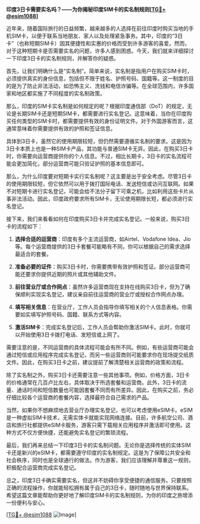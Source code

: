 **印度3日卡需要实名吗？——为你揭秘印度SIM卡的实名制规则[[TG💪+ @esim1088](https://t.me/s/esim1088)]**

近年来，随着国际旅行的日益频繁，越来越多的人选择在前往印度时购买当地的手机SIM卡，以便于联系当地朋友、家人以及处理紧急事务。其中，印度的“3日卡”（也称短期SIM卡）因其便捷性和实惠的价格而受到许多游客的喜爱。然而，对于这种短期卡是否需要实名的问题，许多人感到困惑。今天，我们就来详细探讨一下印度3日卡的实名制规则，并解答你的疑惑。

首先，让我们明确什么是“实名制”。简单来说，实名制是指用户在购买SIM卡时，必须提供真实的身份信息，包括但不限于姓名、护照号码、国籍等。这一制度的目的是为了防止非法活动，如恐怖主义、洗钱和电信诈骗等。在全球范围内，许多国家和地区都实施了不同程度的实名制政策。

那么，印度的SIM卡实名制是如何规定的呢？根据印度通信部（DoT）的规定，无论是长期SIM卡还是短期SIM卡，都需要进行实名登记。这意味着，当你在印度购买任何类型的SIM卡时，都需要提供有效的身份证明文件。对于外国游客而言，这通常意味着你需要提供有效的护照和签证信息。

具体到3日卡，虽然它的使用期限较短，但仍然需要遵循实名制的要求。这是因为3日卡本质上也是一种SIM卡产品，其功能与普通SIM卡无异。因此，在购买3日卡时，你需要向运营商提供你的个人信息。不过，相比长期卡，3日卡的实名流程可能会更加简化，部分运营商可能只验证护照的基本信息即可。

那么，为什么印度要对短期卡实行实名制呢？这主要是出于安全考虑。尽管3日卡的使用期限较短，但它依然可以用于拨打国际电话、发送短信或访问互联网。如果不对短期卡进行实名登记，可能会给不法分子留下可乘之机，比如利用这些卡片从事非法活动。因此，印度政府要求所有SIM卡，无论使用期限长短，都必须进行实名登记。

接下来，我们来看看如何在印度购买3日卡并完成实名登记。一般来说，购买3日卡的流程如下：

1. **选择合适的运营商**：印度有多个主流运营商，如Airtel、Vodafone Idea、Jio等。每个运营商提供的3日卡套餐可能略有不同，你可以根据自己的需求选择最适合的套餐。
   
2. **准备必要的证件**：购买3日卡时，你需要携带有效护照和签证。部分运营商可能还要求你提供近期的照片或其他辅助文件。

3. **前往营业厅或合作网点**：虽然许多运营商现在支持在线购买3日卡，但为了确保顺利实现实名登记，建议亲自前往运营商的营业厅或授权合作网点办理。

4. **填写相关信息**：在营业厅，工作人员会指导你填写相关的个人信息表格。你需要如实填写护照号码、国籍、联系方式等内容。

5. **激活SIM卡**：完成实名登记后，工作人员会帮助你激活SIM卡。此时，你就可以开始使用3日卡拨打电话、发短信或上网了。

需要注意的是，不同运营商的具体流程可能会有所不同。例如，有些运营商可能会通过短信或应用程序完成实名登记，而另一些运营商则可能要求你在现场提交纸质文件。因此，在购买3日卡之前，建议提前了解清楚相关运营商的政策和流程。

除了实名制之外，购买3日卡还需要注意一些其他事项。例如，价格方面，3日卡的价格通常在几百卢比左右，具体取决于所选套餐和运营商。此外，3日卡的流量、通话时间和短信数量也可能因套餐不同而有所差异。因此，在购买之前，务必仔细比较各个运营商的套餐内容，选择最符合自己需求的产品。

当然，如果你不想麻烦地去营业厅办理实名登记，也可以考虑使用eSIM卡。eSIM是一种虚拟SIM卡技术，无需实体卡就能实现网络连接。目前，许多航空公司、酒店和旅行社都提供eSIM卡服务，游客只需下载相关应用程序并激活即可使用。这种方式不仅方便快捷，还能避免实名登记的繁琐流程。

最后，我们再来总结一下印度3日卡的实名制问题。无论你是选择传统的实体SIM卡还是新兴的eSIM卡，都需要遵守印度的实名制规定。这是为了保障公共安全和社会秩序，同时也是全球通行的做法。作为游客，我们应该理解并尊重这一规则，积极配合运营商完成实名登记。

总之，印度3日卡确实需要实名，但这并不妨碍你享受便捷的通信服务。只要按照正确的流程操作，你就能轻松拥有属于自己的3日卡，随时随地与世界保持联系。希望这篇文章能帮助你更好地了解印度SIM卡的实名制规则，为你的印度之旅增添一份便利与安心。

[[TG💪+ @esim1088](https://t.me/s/esim1088) ![Image](https://i.postimg.cc/4NQfJmqS/Snipaste-2025-05-13-00-14-12.png)]